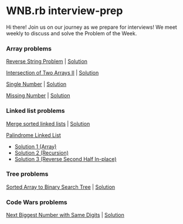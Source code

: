 # WNB.rb interview-prep

Hi there! Join us on our journey as we prepare for interviews! We meet weekly to discuss and solve the Problem of the Week.

### Array problems

[Reverse String Problem](https://leetcode.com/problems/reverse-string/)
| [Solution](https://github.com/wnbrb/interview-prep/blob/main/solutions/reverse_string.rb)

[Intersection of Two Arrays II](https://leetcode.com/problems/intersection-of-two-arrays-ii/) | [Solution](https://github.com/wnbrb/interview-prep/blob/main/solutions/intersection_of_two_arrays_2.rb)

[Single Number](https://leetcode.com/problems/single-number/) | [Solution](https://github.com/wnbrb/interview-prep/blob/main/solutions/single_number.rb)

[Missing Number](https://leetcode.com/problems/missing-number/) | [Solution](https://github.com/wnbrb/interview-prep/blob/main/solutions/missing_number.rb)

### Linked list problems

[Merge sorted linked lists](https://leetcode.com/problems/merge-two-sorted-lists/) | [Solution](https://github.com/wnbrb/interview-prep/blob/main/solutions/merge_sorted_linked_lists.rb)

[Palindrome Linked List](https://leetcode.com/problems/palindrome-linked-list/)

- [Solution 1 (Array)](https://github.com/wnbrb/interview-prep/blob/main/solutions/is_palindrome1.rb)
- [Solution 2 (Recursion)](https://github.com/wnbrb/interview-prep/blob/main/solutions/is_palindrome2.rb)
- [Solution 3 (Reverse Second Half In-place)](https://github.com/wnbrb/interview-prep/blob/main/solutions/is_palindrome3.rb)

### Tree problems

[Sorted Array to Binary Search Tree](https://leetcode.com/problems/convert-sorted-array-to-binary-search-tree/) | [Solution](https://github.com/wnbrb/interview-prep/blob/main/solutions/array_to_bst.rb)

### Code Wars problems

[Next Biggest Number with Same Digits](https://www.codewars.com/kata/55983863da40caa2c900004e/ruby) | [Solution](https://github.com/wnbrb/interview-prep/blob/main/solutions/next_biggest_number.rb)
